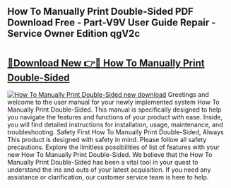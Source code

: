 ## How To Manually Print Double-Sided PDF Download Free - Part-V9V User Guide Repair - Service Owner Edition qgV2c

# <h2><a href="http://bc21229.oget.top/?id=How+To+Manually+Print+Double-Sided">🔗Download New 👉🔴 How To Manually Print Double-Sided</a></h2>

[![How To Manually Print Double-Sided new download](https://i.imgur.com/5g1atiW.png)](http://bc21229.oget.top/?id=How+To+Manually+Print+Double-Sided)
Greetings and welcome to the user manual for your newly implemented system How To Manually Print Double-Sided. This manual is specifically designed to help you navigate the features and functions of your product with ease. Inside, you will find detailed instructions for installation, usage, maintenance, and troubleshooting. Safety First How To Manually Print Double-Sided, Always This product is designed with safety in mind. Please follow all safety precautions. Explore the limitless possibilities of list of features with your new How To Manually Print Double-Sided. We believe that the How To Manually Print Double-Sided has been a vital tool in your quest to understand the ins and outs of your latest acquisition. If you need any assistance or clarification, our customer service team is here to help.
